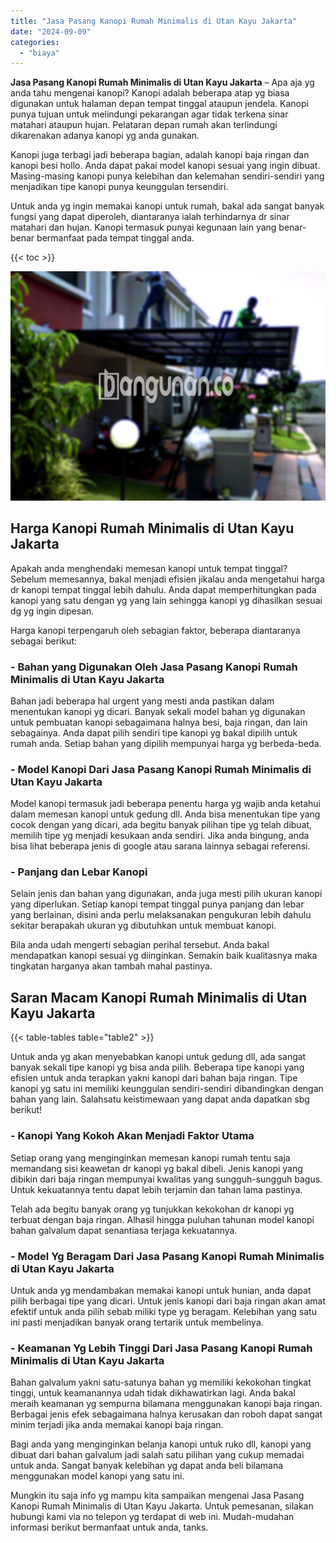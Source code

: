 ```yaml
---
title: "Jasa Pasang Kanopi Rumah Minimalis di Utan Kayu Jakarta"
date: "2024-09-09"
categories: 
  - "biaya"
---
```


**Jasa Pasang Kanopi Rumah Minimalis di Utan Kayu Jakarta** – Apa aja yg anda tahu mengenai kanopi? Kanopi adalah beberapa atap yg biasa digunakan untuk halaman depan tempat tinggal ataupun jendela. Kanopi punya tujuan untuk melindungi pekarangan agar tidak terkena sinar matahari ataupun hujan. Pelataran depan rumah akan terlindungi dikarenakan adanya kanopi yg anda gunakan.

Kanopi juga terbagi jadi beberapa bagian, adalah kanopi baja ringan dan kanopi besi hollo. Anda dapat pakai model kanopi sesuai yang ingin dibuat. Masing-masing kanopi punya kelebihan dan kelemahan sendiri-sendiri yang menjadikan tipe kanopi punya keunggulan tersendiri.

Untuk anda yg ingin memakai kanopi untuk rumah, bakal ada sangat banyak fungsi yang dapat diperoleh, diantaranya ialah terhindarnya dr sinar matahari dan hujan. Kanopi termasuk punyai kegunaan lain yang benar-benar bermanfaat pada tempat tinggal anda.

{{< toc >}}

![Jasa Pasang Kanopi Rumah Minimalis di Utan Kayu Jakarta](/images/harga-kanopi-minimalis-47.png)

## Harga Kanopi Rumah Minimalis di Utan Kayu Jakarta

Apakah anda menghendaki memesan kanopi untuk tempat tinggal? Sebelum memesannya, bakal menjadi efisien jikalau anda mengetahui harga dr kanopi tempat tinggal lebih dahulu. Anda dapat memperhitungkan pada kanopi yang satu dengan yg yang lain sehingga kanopi yg dihasilkan sesuai dg yg ingin dipesan.

Harga kanopi terpengaruh oleh sebagian faktor, beberapa diantaranya sebagai berikut:

### \- Bahan yang Digunakan Oleh Jasa Pasang Kanopi Rumah Minimalis di Utan Kayu Jakarta

Bahan jadi beberapa hal urgent yang mesti anda pastikan dalam menentukan kanopi yg dicari. Banyak sekali model bahan yg digunakan untuk pembuatan kanopi sebagaimana halnya besi, baja ringan, dan lain sebagainya. Anda dapat pilih sendiri tipe kanopi yg bakal dipilih untuk rumah anda. Setiap bahan yang dipilih mempunyai harga yg berbeda-beda.

### \- Model Kanopi Dari Jasa Pasang Kanopi Rumah Minimalis di Utan Kayu Jakarta

Model kanopi termasuk jadi beberapa penentu harga yg wajib anda ketahui dalam memesan kanopi untuk gedung dll. Anda bisa menentukan tipe yang cocok dengan yang dicari, ada begitu banyak pilihan tipe yg telah dibuat, memilih tipe yg menjadi kesukaan anda sendiri. Jika anda bingung, anda bisa lihat beberapa jenis di google atau sarana lainnya sebagai referensi.

### \- Panjang dan Lebar Kanopi

Selain jenis dan bahan yang digunakan, anda juga mesti pilih ukuran kanopi yang diperlukan. Setiap kanopi tempat tinggal punya panjang dan lebar yang berlainan, disini anda perlu melaksanakan pengukuran lebih dahulu sekitar berapakah ukuran yg dibutuhkan untuk membuat kanopi.

Bila anda udah mengerti sebagian perihal tersebut. Anda bakal mendapatkan kanopi sesuai yg diinginkan. Semakin baik kualitasnya maka tingkatan harganya akan tambah mahal pastinya.

## Saran Macam Kanopi Rumah Minimalis di Utan Kayu Jakarta

{{< table-tables table="table2" >}}

Untuk anda yg akan menyebabkan kanopi untuk gedung dll, ada sangat banyak sekali tipe kanopi yg bisa anda pilih. Beberapa tipe kanopi yang efisien untuk anda terapkan yakni kanopi dari bahan baja ringan. Tipe kanopi yg satu ini memiliki keunggulan sendiri-sendiri dibandingkan dengan bahan yang lain. Salahsatu keistimewaan yang dapat anda dapatkan sbg berikut!

### \- Kanopi Yang Kokoh Akan Menjadi Faktor Utama

Setiap orang yang menginginkan memesan kanopi rumah tentu saja memandang sisi keawetan dr kanopi yg bakal dibeli. Jenis kanopi yang dibikin dari baja ringan mempunyai kwalitas yang sungguh-sungguh bagus. Untuk kekuatannya tentu dapat lebih terjamin dan tahan lama pastinya.

Telah ada begitu banyak orang yg tunjukkan kekokohan dr kanopi yg terbuat dengan baja ringan. Alhasil hingga puluhan tahunan model kanopi bahan galvalum dapat senantiasa terjaga kekuatannya.

### \- Model Yg Beragam Dari Jasa Pasang Kanopi Rumah Minimalis di Utan Kayu Jakarta

Untuk anda yg mendambakan memakai kanopi untuk hunian, anda dapat pilih berbagai tipe yang dicari. Untuk jenis kanopi dari baja ringan akan amat efektif untuk anda pilih sebab miliki type yg beragam. Kelebihan yang satu ini pasti menjadikan banyak orang tertarik untuk membelinya.

### \- Keamanan Yg Lebih Tinggi Dari Jasa Pasang Kanopi Rumah Minimalis di Utan Kayu Jakarta

Bahan galvalum yakni satu-satunya bahan yg memiliki kekokohan tingkat tinggi, untuk keamanannya udah tidak dikhawatirkan lagi. Anda bakal meraih keamanan yg sempurna bilamana menggunakan kanopi baja ringan. Berbagai jenis efek sebagaimana halnya kerusakan dan roboh dapat sangat minim terjadi jika anda memakai kanopi baja ringan.

Bagi anda yang menginginkan belanja kanopi untuk ruko dll, kanopi yang dibuat dari bahan galvalum jadi salah satu pilihan yang cukup memadai untuk anda. Sangat banyak kelebihan yg dapat anda beli bilamana menggunakan model kanopi yang satu ini.

Mungkin itu saja info yg mampu kita sampaikan mengenai Jasa Pasang Kanopi Rumah Minimalis di Utan Kayu Jakarta. Untuk pemesanan, silakan hubungi kami via no telepon yg terdapat di web ini. Mudah-mudahan informasi berikut bermanfaat untuk anda, tanks.
